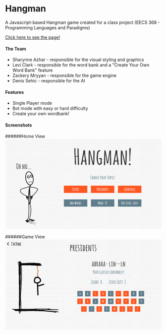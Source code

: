 # Hangman
A Javascript-based Hangman game created for a class project (EECS 368 - Programming Languages and Paradigms)

[Click here to see the page!](http://sharynneazhar.github.io/project_hangman/)

#### The Team
* Sharynne Azhar - responsible for the visual styling and graphics
* Levi Clark - responsible for the word bank and a "Create Your Own Word Bank" feature
* Zackery Mryyan - responsible for the game engine
* Denis Sehic - responsible for the AI

#### Features
* Single Player mode
* Bot mode with easy or hard difficulty
* Create your own wordbank!

#### Screenshots
######Home View
<img src="screenshot-home.png" alt="Home Screen" title="Home Screen" width="569px">

######Game View
<img src="screenshot-game.png" alt="Game Screen" title="Game Screen" width="569px">
